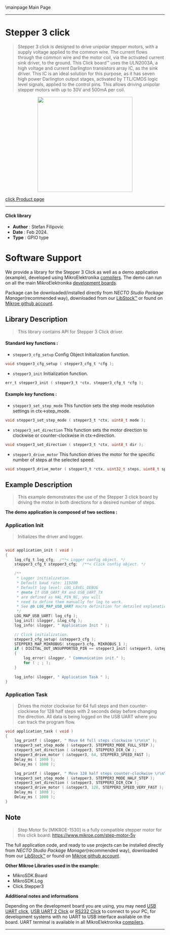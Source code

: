 \mainpage Main Page

---
# Stepper 3 click

> Stepper 3 click is designed to drive unipolar stepper motors, with a supply voltage applied to the common wire. The current flows through the common wire and the motor coil, via the activated current sink driver, to the ground. This Click board™ uses the ULN2003A, a high voltage and current Darlington transistors array IC, as the sink driver. This IC is an ideal solution for this purpose, as it has seven high power Darlington output stages, activated by TTL/CMOS logic level signals, applied to the control pins. This allows driving unipolar stepper motors with up to 30V and 500mA per coil.

<p align="center">
  <img src="https://download.mikroe.com/images/click_for_ide/stepper3_click.png" height=300px>
</p>

[click Product page](https://www.mikroe.com/stepper-3-click)

---


#### Click library

- **Author**        : Stefan Filipovic
- **Date**          : Feb 2024.
- **Type**          : GPIO type


# Software Support

We provide a library for the Stepper 3 Click
as well as a demo application (example), developed using MikroElektronika
[compilers](https://www.mikroe.com/necto-studio).
The demo can run on all the main MikroElektronika [development boards](https://www.mikroe.com/development-boards).

Package can be downloaded/installed directly from *NECTO Studio Package Manager*(recommended way), downloaded from our [LibStock&trade;](https://libstock.mikroe.com) or found on [Mikroe github account](https://github.com/MikroElektronika/mikrosdk_click_v2/tree/master/clicks).

## Library Description

> This library contains API for Stepper 3 Click driver.

#### Standard key functions :

- `stepper3_cfg_setup` Config Object Initialization function.
```c
void stepper3_cfg_setup ( stepper3_cfg_t *cfg );
```

- `stepper3_init` Initialization function.
```c
err_t stepper3_init ( stepper3_t *ctx, stepper3_cfg_t *cfg );
```

#### Example key functions :

- `stepper3_set_step_mode` This function sets the step mode resolution settings in ctx->step_mode.
```c
void stepper3_set_step_mode ( stepper3_t *ctx, uint8_t mode );
```

- `stepper3_set_direction` This function sets the motor direction to clockwise or counter-clockwise in ctx->direction.
```c
void stepper3_set_direction ( stepper3_t *ctx, uint8_t dir );
```

- `stepper3_drive_motor` This function drives the motor for the specific number of steps at the selected speed.
```c
void stepper3_drive_motor ( stepper3_t *ctx, uint32_t steps, uint8_t speed );
```

## Example Description

> This example demonstrates the use of the Stepper 3 click board by driving the motor in both directions for a desired number of steps.

**The demo application is composed of two sections :**

### Application Init

> Initializes the driver and logger.

```c

void application_init ( void )
{
    log_cfg_t log_cfg;  /**< Logger config object. */
    stepper3_cfg_t stepper3_cfg;  /**< Click config object. */

    /** 
     * Logger initialization.
     * Default baud rate: 115200
     * Default log level: LOG_LEVEL_DEBUG
     * @note If USB_UART_RX and USB_UART_TX 
     * are defined as HAL_PIN_NC, you will 
     * need to define them manually for log to work. 
     * See @b LOG_MAP_USB_UART macro definition for detailed explanation.
     */
    LOG_MAP_USB_UART( log_cfg );
    log_init( &logger, &log_cfg );
    log_info( &logger, " Application Init " );

    // Click initialization.
    stepper3_cfg_setup( &stepper3_cfg );
    STEPPER3_MAP_MIKROBUS( stepper3_cfg, MIKROBUS_1 );
    if ( DIGITAL_OUT_UNSUPPORTED_PIN == stepper3_init( &stepper3, &stepper3_cfg ) ) 
    {
        log_error( &logger, " Communication init." );
        for ( ; ; );
    }
    
    log_info( &logger, " Application Task " );
}

```

### Application Task

> Drives the motor clockwise for 64 full steps and then counter-clockiwse for 128 half
steps with 2 seconds delay before changing the direction. All data is being logged on
the USB UART where you can track the program flow.

```c
void application_task ( void )
{
    log_printf ( &logger, " Move 64 full steps clockwise \r\n\n" );
    stepper3_set_step_mode ( &stepper3, STEPPER3_MODE_FULL_STEP );
    stepper3_set_direction ( &stepper3, STEPPER3_DIR_CW );
    stepper3_drive_motor ( &stepper3, 64, STEPPER3_SPEED_FAST );
    Delay_ms ( 1000 );
    Delay_ms ( 1000 );

    log_printf ( &logger, " Move 128 half steps counter-clockwise \r\n\n" );
    stepper3_set_step_mode ( &stepper3, STEPPER3_MODE_HALF_STEP );
    stepper3_set_direction ( &stepper3, STEPPER3_DIR_CCW );
    stepper3_drive_motor ( &stepper3, 128, STEPPER3_SPEED_VERY_FAST );
    Delay_ms ( 1000 );
    Delay_ms ( 1000 );
}
```

## Note

> Step Motor 5v [MIKROE-1530] is a fully compatible stepper motor for this click board: https://www.mikroe.com/step-motor-5v

The full application code, and ready to use projects can be installed directly from *NECTO Studio Package Manager*(recommended way), downloaded from our [LibStock&trade;](https://libstock.mikroe.com) or found on [Mikroe github account](https://github.com/MikroElektronika/mikrosdk_click_v2/tree/master/clicks).

**Other Mikroe Libraries used in the example:**

- MikroSDK.Board
- MikroSDK.Log
- Click.Stepper3

**Additional notes and informations**

Depending on the development board you are using, you may need
[USB UART click](https://www.mikroe.com/usb-uart-click),
[USB UART 2 Click](https://www.mikroe.com/usb-uart-2-click) or
[RS232 Click](https://www.mikroe.com/rs232-click) to connect to your PC, for
development systems with no UART to USB interface available on the board. UART
terminal is available in all MikroElektronika
[compilers](https://shop.mikroe.com/compilers).

---
